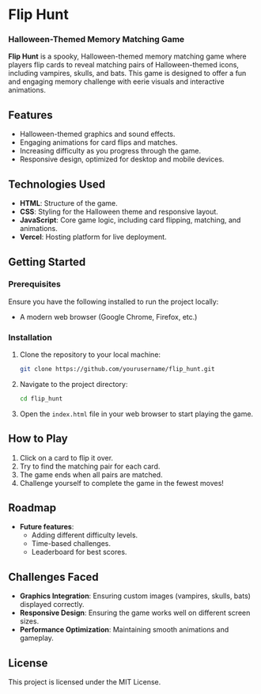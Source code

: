 # Flip Hunt

### Halloween-Themed Memory Matching Game

**Flip Hunt** is a spooky, Halloween-themed memory matching game where players flip cards to reveal matching pairs of Halloween-themed icons, including vampires, skulls, and bats. This game is designed to offer a fun and engaging memory challenge with eerie visuals and interactive animations.

## Features
- Halloween-themed graphics and sound effects.
- Engaging animations for card flips and matches.
- Increasing difficulty as you progress through the game.
- Responsive design, optimized for desktop and mobile devices.

## Technologies Used
- **HTML**: Structure of the game.
- **CSS**: Styling for the Halloween theme and responsive layout.
- **JavaScript**: Core game logic, including card flipping, matching, and animations.
- **Vercel**: Hosting platform for live deployment.

## Getting Started

### Prerequisites
Ensure you have the following installed to run the project locally:
- A modern web browser (Google Chrome, Firefox, etc.)

### Installation
1. Clone the repository to your local machine:
   ```bash
   git clone https://github.com/yourusername/flip_hunt.git
   ```
2. Navigate to the project directory:
   ```bash
   cd flip_hunt
   ```

3. Open the `index.html` file in your web browser to start playing the game.

## How to Play
1. Click on a card to flip it over.
2. Try to find the matching pair for each card.
3. The game ends when all pairs are matched.
4. Challenge yourself to complete the game in the fewest moves!

## Roadmap
- **Future features**:
  - Adding different difficulty levels.
  - Time-based challenges.
  - Leaderboard for best scores.

## Challenges Faced
- **Graphics Integration**: Ensuring custom images (vampires, skulls, bats) displayed correctly.
- **Responsive Design**: Ensuring the game works well on different screen sizes.
- **Performance Optimization**: Maintaining smooth animations and gameplay.

## License
This project is licensed under the MIT License.
